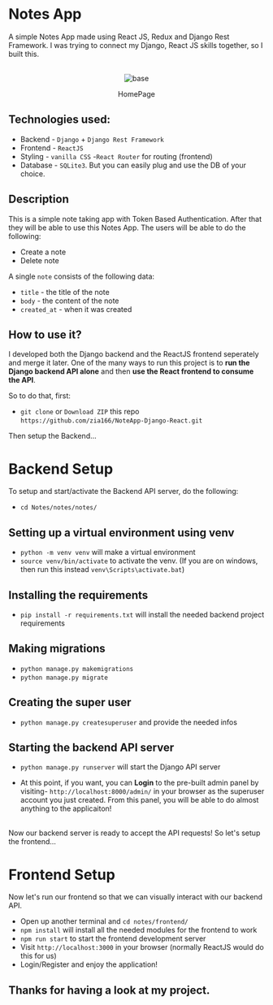 # Notes App
A simple Notes App made using React JS, Redux and Django Rest Framework. I was trying to connect my Django, React JS skills together, so I built this.

<br/>

<div align="center"><img src="Home Page.png" alt="base" border="0"><p>HomePage</div>


## Technologies used:

- Backend - `Django` + `Django Rest Framework`
- Frontend - `ReactJS`
- Styling - `vanilla CSS`
-`React Router` for routing (frontend)
- Database - `SQLite3`. But you can easily plug and use the DB of your choice.

## Description

This is a simple note taking app with Token Based Authentication. After that they will be able to use this Notes App. The users will be able to do the following:

- Create a note
- Delete  note


A single `note` consists of the following data:

- `title` - the title of the note
- `body` - the content of the note
- `created_at` - when it was created


## How to use it?

I developed both the Django backend and the ReactJS frontend seperately and merge it later. 
One of the many ways to run this project is to **run the Django backend API alone** and then **use the React frontend to consume the API**.

So to do that, first:

- `git clone` or `Download ZIP` this repo `https://github.com/zia166/NoteApp-Django-React.git`

Then setup the Backend...

# Backend Setup

To setup and start/activate the Backend API server, do the following:

- `cd Notes/notes/notes/`

## Setting up a virtual environment using venv
- `python -m venv venv` will make a virtual environment
- `source venv/bin/activate` to activate the venv. (If you are on windows, then run this instead `venv\Scripts\activate.bat`)

## Installing the requirements
- `pip install -r requirements.txt` will install the needed backend project requirements

## Making migrations
- `python manage.py makemigrations`
- `python manage.py migrate`

## Creating the super user
- `python manage.py createsuperuser` and provide the needed infos

## Starting the backend API server
- `python manage.py runserver` will start the Django API server

- At this point, if you want, you can **Login** to the pre-built admin panel by visiting- `http://localhost:8000/admin/` in your browser as the superuser account you just created. From this panel, you will be able to do almost anything to the applicaiton!

<br/>
Now our backend server is ready to accept the API requests! So let's setup the frontend...
<br/>

# Frontend Setup

Now let's run our frontend so that we can visually interact with our backend API.

- Open up another terminal and `cd notes/frontend/`
- `npm install` will install all the needed modules for the frontend to work
- `npm run start` to start the frontend development server
- Visit `http://localhost:3000` in your browser (normally ReactJS would do this for us)
- Login/Register and enjoy the application!

## Thanks for having a look at my project.
